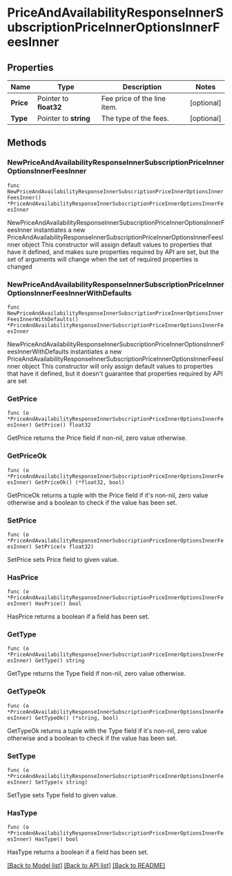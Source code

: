 # PriceAndAvailabilityResponseInnerSubscriptionPriceInnerOptionsInnerFeesInner

## Properties

Name | Type | Description | Notes
------------ | ------------- | ------------- | -------------
**Price** | Pointer to **float32** | Fee price of the line item. | [optional] 
**Type** | Pointer to **string** | The type of the fees. | [optional] 

## Methods

### NewPriceAndAvailabilityResponseInnerSubscriptionPriceInnerOptionsInnerFeesInner

`func NewPriceAndAvailabilityResponseInnerSubscriptionPriceInnerOptionsInnerFeesInner() *PriceAndAvailabilityResponseInnerSubscriptionPriceInnerOptionsInnerFeesInner`

NewPriceAndAvailabilityResponseInnerSubscriptionPriceInnerOptionsInnerFeesInner instantiates a new PriceAndAvailabilityResponseInnerSubscriptionPriceInnerOptionsInnerFeesInner object
This constructor will assign default values to properties that have it defined,
and makes sure properties required by API are set, but the set of arguments
will change when the set of required properties is changed

### NewPriceAndAvailabilityResponseInnerSubscriptionPriceInnerOptionsInnerFeesInnerWithDefaults

`func NewPriceAndAvailabilityResponseInnerSubscriptionPriceInnerOptionsInnerFeesInnerWithDefaults() *PriceAndAvailabilityResponseInnerSubscriptionPriceInnerOptionsInnerFeesInner`

NewPriceAndAvailabilityResponseInnerSubscriptionPriceInnerOptionsInnerFeesInnerWithDefaults instantiates a new PriceAndAvailabilityResponseInnerSubscriptionPriceInnerOptionsInnerFeesInner object
This constructor will only assign default values to properties that have it defined,
but it doesn't guarantee that properties required by API are set

### GetPrice

`func (o *PriceAndAvailabilityResponseInnerSubscriptionPriceInnerOptionsInnerFeesInner) GetPrice() float32`

GetPrice returns the Price field if non-nil, zero value otherwise.

### GetPriceOk

`func (o *PriceAndAvailabilityResponseInnerSubscriptionPriceInnerOptionsInnerFeesInner) GetPriceOk() (*float32, bool)`

GetPriceOk returns a tuple with the Price field if it's non-nil, zero value otherwise
and a boolean to check if the value has been set.

### SetPrice

`func (o *PriceAndAvailabilityResponseInnerSubscriptionPriceInnerOptionsInnerFeesInner) SetPrice(v float32)`

SetPrice sets Price field to given value.

### HasPrice

`func (o *PriceAndAvailabilityResponseInnerSubscriptionPriceInnerOptionsInnerFeesInner) HasPrice() bool`

HasPrice returns a boolean if a field has been set.

### GetType

`func (o *PriceAndAvailabilityResponseInnerSubscriptionPriceInnerOptionsInnerFeesInner) GetType() string`

GetType returns the Type field if non-nil, zero value otherwise.

### GetTypeOk

`func (o *PriceAndAvailabilityResponseInnerSubscriptionPriceInnerOptionsInnerFeesInner) GetTypeOk() (*string, bool)`

GetTypeOk returns a tuple with the Type field if it's non-nil, zero value otherwise
and a boolean to check if the value has been set.

### SetType

`func (o *PriceAndAvailabilityResponseInnerSubscriptionPriceInnerOptionsInnerFeesInner) SetType(v string)`

SetType sets Type field to given value.

### HasType

`func (o *PriceAndAvailabilityResponseInnerSubscriptionPriceInnerOptionsInnerFeesInner) HasType() bool`

HasType returns a boolean if a field has been set.


[[Back to Model list]](../README.md#documentation-for-models) [[Back to API list]](../README.md#documentation-for-api-endpoints) [[Back to README]](../README.md)


